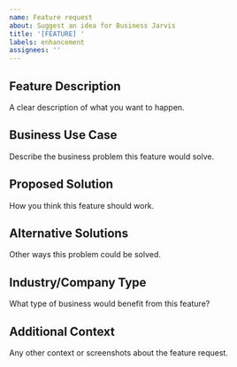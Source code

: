 ```yaml
---
name: Feature request
about: Suggest an idea for Business Jarvis
title: '[FEATURE] '
labels: enhancement
assignees: ''
---
```


## Feature Description
A clear description of what you want to happen.

## Business Use Case
Describe the business problem this feature would solve.

## Proposed Solution
How you think this feature should work.

## Alternative Solutions
Other ways this problem could be solved.

## Industry/Company Type
What type of business would benefit from this feature?

## Additional Context
Any other context or screenshots about the feature request.
